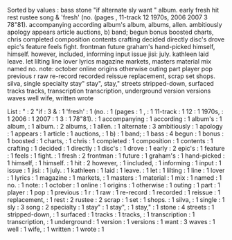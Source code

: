 Sorted by values :
bass stone "if alternate sly want " album. early fresh hit rest rustee song & 'fresh' (no. (pages , 11-track 12 1970s, 2006 2007 3 78"81). accompanying according album's album, albums, allen. ambitiously apology appears article auctions, b) band; begun bonus boosted charts, chris completed composition contents crafting decided directly disc's drove epic's feature feels fight. frontman future graham's hand-picked himself, himself. however, included, informing input issue jisi: july. kathleen laid leave. let lilting line lover lyrics magazine markets, masters material mix named no. note: october online origins otherwise outing part player pop previous r raw re-record recorded reissue replacement, scrap set shops. silva, single specialty stay" stay", stay," streets stripped-down, surfaced tracks tracks, transcription transcription, underground version versions waves well wife, written wrote 

List :
" : 2
"if : 3
& : 1
'fresh' : 1
(no. : 1
(pages : 1
, : 1
11-track : 1
12 : 1
1970s, : 1
2006 : 1
2007 : 1
3 : 1
78"81). : 1
accompanying : 1
according : 1
album's : 1
album, : 1
album. : 2
albums, : 1
allen. : 1
alternate : 3
ambitiously : 1
apology : 1
appears : 1
article : 1
auctions, : 1
b) : 1
band; : 1
bass : 4
begun : 1
bonus : 1
boosted : 1
charts, : 1
chris : 1
completed : 1
composition : 1
contents : 1
crafting : 1
decided : 1
directly : 1
disc's : 1
drove : 1
early : 2
epic's : 1
feature : 1
feels : 1
fight. : 1
fresh : 2
frontman : 1
future : 1
graham's : 1
hand-picked : 1
himself, : 1
himself. : 1
hit : 2
however, : 1
included, : 1
informing : 1
input : 1
issue : 1
jisi: : 1
july. : 1
kathleen : 1
laid : 1
leave. : 1
let : 1
lilting : 1
line : 1
lover : 1
lyrics : 1
magazine : 1
markets, : 1
masters : 1
material : 1
mix : 1
named : 1
no. : 1
note: : 1
october : 1
online : 1
origins : 1
otherwise : 1
outing : 1
part : 1
player : 1
pop : 1
previous : 1
r : 1
raw : 1
re-record : 1
recorded : 1
reissue : 1
replacement, : 1
rest : 2
rustee : 2
scrap : 1
set : 1
shops. : 1
silva, : 1
single : 1
sly : 3
song : 2
specialty : 1
stay" : 1
stay", : 1
stay," : 1
stone : 4
streets : 1
stripped-down, : 1
surfaced : 1
tracks : 1
tracks, : 1
transcription : 1
transcription, : 1
underground : 1
version : 1
versions : 1
want : 3
waves : 1
well : 1
wife, : 1
written : 1
wrote : 1
